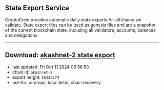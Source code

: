 ## State Export Service
CryptoCrew provides automatic daily state exports for all chains we validate. State export files can be used as genesis files and are a snapshot of the current blockchain state, including all validators, accounts, balances and delegations.

---
**Download: [akashnet-2 state export](https://dl-eu2.ccvalidators.com/SERVICE/akash/akashnet-2_export_18436574.json)**
---

- last updated: Fri Oct 11 2024 09:58:53
- chain id: `akashnet-2`
- export height: `18436574`
- use for: airdrops, local tests, chain recovery
